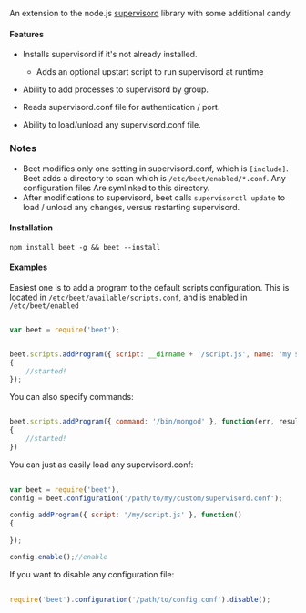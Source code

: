 An extension to the node.js [supervisord](https://github.com/spiceapps/supervisord) library with some additional candy. 

#### Features

- Installs supervisord if it's not already installed.
	- Adds an optional upstart script to run supervisord at runtime

- Ability to add processes to supervisord by group.
- Reads supervisord.conf file for authentication / port.    
- Ability to load/unload any supervisord.conf file.

                                     
### Notes
                                
- Beet modifies only one setting in supervisord.conf, which is `[include]`. Beet adds a directory to scan which is `/etc/beet/enabled/*.conf`. Any configuration files
Are symlinked to this directory. 
- After modifications to supervisord, beet calls `supervisorctl update` to load / unload any changes, versus restarting supervisord.        

#### Installation

	npm install beet -g && beet --install

#### Examples

Easiest one is to add a program to the default scripts configuration. This is located in `/etc/beet/available/scripts.conf`, and
is enabled in `/etc/beet/enabled` 

```javascript

var beet = require('beet');


beet.scripts.addProgram({ script: __dirname + '/script.js', name: 'my script' }, function(err, result)
{
	//started!
});                    

```    

You can also specify commands:
   
```javascript                 

beet.scripts.addProgram({ command: '/bin/mongod' }, function(err, result)
{
	//started!
})            

````
                                
You can just as easily load any supervisord.conf:

```javascript
   
var beet = require('beet'),
config = beet.configuration('/path/to/my/custom/supervisord.conf');          
                    
config.addProgram({ script: '/my/script.js' }, function()
{
	
});

config.enable();//enable

```                     

If you want to disable any configuration file:

```javascript
   
require('beet').configuration('/path/to/config.conf').disable();

```        
                                            
